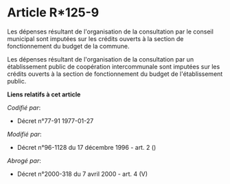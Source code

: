 # Article R*125-9

Les dépenses résultant de l'organisation de la consultation par le conseil municipal sont imputées sur les crédits ouverts à
la section de fonctionnement du budget de la commune.

Les dépenses résultant de l'organisation de la consultation par un établissement public de coopération intercommunale sont
imputées sur les crédits ouverts à la section de fonctionnement du budget de l'établissement public.

**Liens relatifs à cet article**

_Codifié par_:

  - Décret n°77-91 1977-01-27

_Modifié par_:

  - Décret n°96-1128 du 17 décembre 1996 - art. 2 ()

_Abrogé par_:

  - Décret n°2000-318 du 7 avril 2000 - art. 4 (V)
